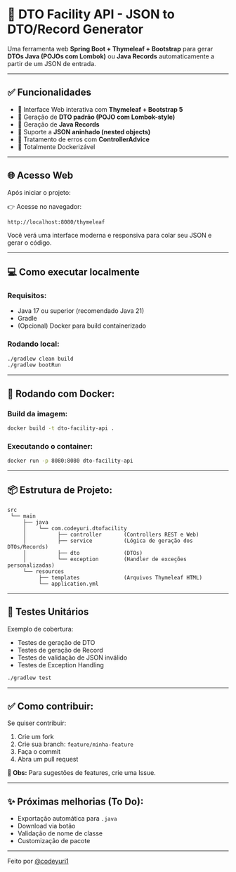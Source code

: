 
# 🚀 DTO Facility API - JSON to DTO/Record Generator

Uma ferramenta web **Spring Boot + Thymeleaf + Bootstrap** para gerar **DTOs Java (POJOs com Lombok)** ou **Java Records** automaticamente a partir de um JSON de entrada.

---

## ✅ Funcionalidades

- 🎯 Interface Web interativa com **Thymeleaf + Bootstrap 5**
- 🎯 Geração de **DTO padrão (POJO com Lombok-style)**
- 🎯 Geração de **Java Records**
- 🎯 Suporte a **JSON aninhado (nested objects)**
- 🎯 Tratamento de erros com **ControllerAdvice**
- 🎯 Totalmente Dockerizável

---

## 🌐 Acesso Web

Após iniciar o projeto:

👉 Acesse no navegador:

```
http://localhost:8080/thymeleaf
```

Você verá uma interface moderna e responsiva para colar seu JSON e gerar o código.

---

## 💻 Como executar localmente

### Requisitos:

- Java 17 ou superior (recomendado Java 21)
- Gradle
- (Opcional) Docker para build containerizado

### Rodando local:

```bash
./gradlew clean build
./gradlew bootRun
```

---

## 🐳 Rodando com Docker:

### Build da imagem:

```bash
docker build -t dto-facility-api .
```

### Executando o container:

```bash
docker run -p 8080:8080 dto-facility-api
```

---

## 📦 Estrutura de Projeto:

```
src
 └── main
     ├── java
     │    └── com.codeyuri.dtofacility
     │          ├── controller       (Controllers REST e Web)
     │          ├── service          (Lógica de geração dos DTOs/Records)
     │          ├── dto              (DTOs)
     │          └── exception        (Handler de exceções personalizadas)
     └── resources
          ├── templates              (Arquivos Thymeleaf HTML)
          └── application.yml
```

---

## 🧪 Testes Unitários

Exemplo de cobertura:

- Testes de geração de DTO
- Testes de geração de Record
- Testes de validação de JSON inválido
- Testes de Exception Handling

```bash
./gradlew test
```

---

## ✅ Como contribuir:

Se quiser contribuir:

1. Crie um fork
2. Crie sua branch: `feature/minha-feature`
3. Faça o commit
4. Abra um pull request

**📌 Obs:** Para sugestões de features, crie uma Issue.

---

## ✨ Próximas melhorias (To Do):

- Exportação automática para `.java`
- Download via botão
- Validação de nome de classe
- Customização de pacote

---

Feito por [@codeyuri1](https://github.com/codeyuri1)
